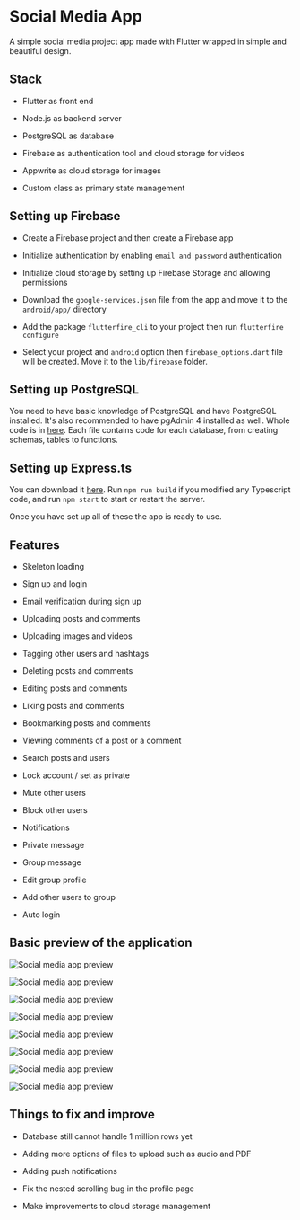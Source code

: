 # Social Media App

A simple social media project app made with Flutter wrapped in simple and beautiful design. 

## Stack

* Flutter as front end

* Node.js as backend server

* PostgreSQL as database

* Firebase as authentication tool and cloud storage for videos

* Appwrite as cloud storage for images

* Custom class as primary state management

## Setting up Firebase

* Create a Firebase project and then create a Firebase app

* Initialize authentication by enabling `email and password` authentication

* Initialize cloud storage by setting up Firebase Storage and allowing permissions

* Download the `google-services.json` file from the app and move it to the `android/app/` directory

* Add the package `flutterfire_cli` to your project then run `flutterfire configure`

* Select your project and `android` option then `firebase_options.dart` file will be created. Move it to the `lib/firebase` folder.

## Setting up PostgreSQL

You need to have basic knowledge of PostgreSQL and have PostgreSQL installed. It's also recommended to have pgAdmin 4 installed as well. Whole code is in [here](https://github.com/joec05/social-media-app-pgsql). Each file contains code for each database, from creating schemas, tables to functions.

## Setting up Express.ts

You can download it [here](https://github.com/joec05/social-media-app-pgsql). Run `npm run build` if you modified any Typescript code, and run `npm start` to start or restart the server. 

Once you have set up all of these the app is ready to use. 

## Features

* Skeleton loading

* Sign up and login

* Email verification during sign up

* Uploading posts and comments

* Uploading images and videos

* Tagging other users and hashtags

* Deleting posts and comments

* Editing posts and comments

* Liking posts and comments

* Bookmarking posts and comments

* Viewing comments of a post or a comment

* Search posts and users

* Lock account / set as private

* Mute other users

* Block other users

* Notifications

* Private message

* Group message

* Edit group profile

* Add other users to group

* Auto login

## Basic preview of the application

![Social media app preview](https://github.com/joec05/files/blob/main/social_media_app/app_demo_1.png?raw=true "Social media app preview 1")

![Social media app preview](https://github.com/joec05/files/blob/main/social_media_app/app_demo_2.png?raw=true "Social media app preview 2")

![Social media app preview](https://github.com/joec05/files/blob/main/social_media_app/app_demo_3.png?raw=true "Social media app preview 3")

![Social media app preview](https://github.com/joec05/files/blob/main/social_media_app/app_demo_4.png?raw=true "Social media app preview 4")

![Social media app preview](https://github.com/joec05/files/blob/main/social_media_app/app_demo_5.png?raw=true "Social media app preview 5")

![Social media app preview](https://github.com/joec05/files/blob/main/social_media_app/app_demo_6.png?raw=true "Social media app preview 6")

![Social media app preview](https://github.com/joec05/files/blob/main/social_media_app/app_demo_7.png?raw=true "Social media app preview 7")

![Social media app preview](https://github.com/joec05/files/blob/main/social_media_app/app_demo_8.png?raw=true "Social media app preview 8")

## Things to fix and improve

* Database still cannot handle 1 million rows yet

* Adding more options of files to upload such as audio and PDF

* Adding push notifications

* Fix the nested scrolling bug in the profile page 

* Make improvements to cloud storage management